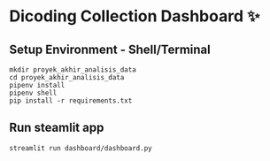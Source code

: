 # Dicoding Collection Dashboard ✨

## Setup Environment - Shell/Terminal
```
mkdir proyek_akhir_analisis_data
cd proyek_akhir_analisis_data
pipenv install
pipenv shell
pip install -r requirements.txt
```

## Run steamlit app
```
streamlit run dashboard/dashboard.py
```